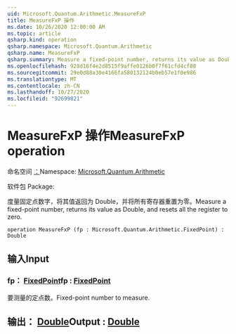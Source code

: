 ```yaml
---
uid: Microsoft.Quantum.Arithmetic.MeasureFxP
title: MeasureFxP 操作
ms.date: 10/26/2020 12:00:00 AM
ms.topic: article
qsharp.kind: operation
qsharp.namespace: Microsoft.Quantum.Arithmetic
qsharp.name: MeasureFxP
qsharp.summary: Measure a fixed-point number, returns its value as Double, and resets all the register to zero.
ms.openlocfilehash: 928d16f4e2d8515f9affe0126b0f7f61cfd4cf88
ms.sourcegitcommit: 29e0d88a30e4166fa580132124b0eb57e1f0e986
ms.translationtype: MT
ms.contentlocale: zh-CN
ms.lasthandoff: 10/27/2020
ms.locfileid: "92699821"
---
```

# <a name="measurefxp-operation"></a><span data-ttu-id="166ba-102">MeasureFxP 操作</span><span class="sxs-lookup"><span data-stu-id="166ba-102">MeasureFxP operation</span></span>

<span data-ttu-id="166ba-103">命名空间 [：](xref:Microsoft.Quantum.Arithmetic)</span><span class="sxs-lookup"><span data-stu-id="166ba-103">Namespace: [Microsoft.Quantum.Arithmetic](xref:Microsoft.Quantum.Arithmetic)</span></span>

<span data-ttu-id="166ba-104">软件包 [](https://nuget.org/packages/)</span><span class="sxs-lookup"><span data-stu-id="166ba-104">Package: [](https://nuget.org/packages/)</span></span>


<span data-ttu-id="166ba-105">度量固定点数字，将其值返回为 Double，并将所有寄存器重置为零。</span><span class="sxs-lookup"><span data-stu-id="166ba-105">Measure a fixed-point number, returns its value as Double, and resets all the register to zero.</span></span>

```qsharp
operation MeasureFxP (fp : Microsoft.Quantum.Arithmetic.FixedPoint) : Double
```


## <a name="input"></a><span data-ttu-id="166ba-106">输入</span><span class="sxs-lookup"><span data-stu-id="166ba-106">Input</span></span>

### <a name="fp--fixedpoint"></a><span data-ttu-id="166ba-107">fp： [FixedPoint](xref:Microsoft.Quantum.Arithmetic.FixedPoint)</span><span class="sxs-lookup"><span data-stu-id="166ba-107">fp : [FixedPoint](xref:Microsoft.Quantum.Arithmetic.FixedPoint)</span></span>

<span data-ttu-id="166ba-108">要测量的定点数。</span><span class="sxs-lookup"><span data-stu-id="166ba-108">Fixed-point number to measure.</span></span>



## <a name="output--double"></a><span data-ttu-id="166ba-109">输出： [Double](xref:microsoft.quantum.lang-ref.double)</span><span class="sxs-lookup"><span data-stu-id="166ba-109">Output : [Double](xref:microsoft.quantum.lang-ref.double)</span></span>

